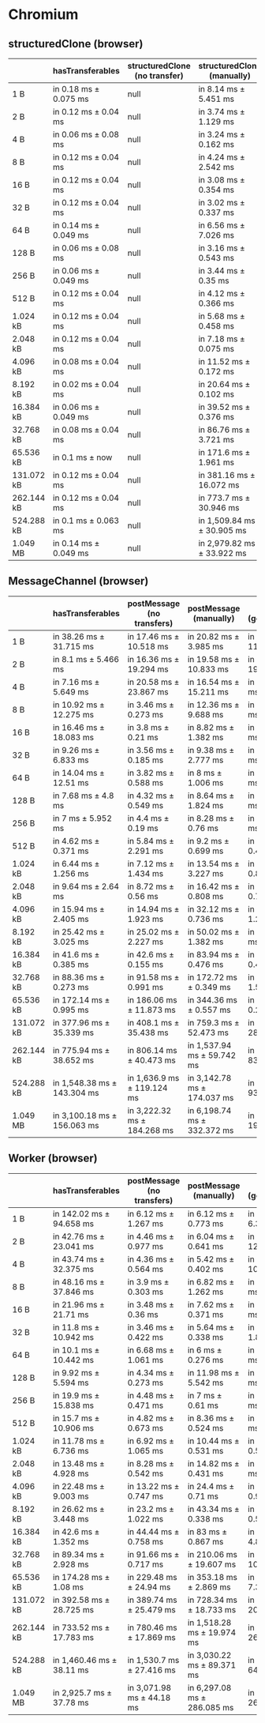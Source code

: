 # Chromium

## structuredClone (browser)

|            | hasTransferables      | structuredClone (no transfer) | structuredClone (manually) | structuredClone (getTransferable*) | structuredClone (getTransferables) |
| ---------- | --------------------- | ----------------------------- | -------------------------- | ---------------------------------- | ---------------------------------- |
| 1 B        | in 0.18 ms ± 0.075 ms | null                          | in 8.14 ms ± 5.451 ms      | in 4.02 ms ± 0.93 ms               | in 4 ms ± 0.99 ms                  |
| 2 B        | in 0.12 ms ± 0.04 ms  | null                          | in 3.74 ms ± 1.129 ms      | in 3.8 ms ± 0.473 ms               | in 3.44 ms ± 0.174 ms              |
| 4 B        | in 0.06 ms ± 0.08 ms  | null                          | in 3.24 ms ± 0.162 ms      | in 3.8 ms ± 0.405 ms               | in 3.62 ms ± 0.826 ms              |
| 8 B        | in 0.12 ms ± 0.04 ms  | null                          | in 4.24 ms ± 2.542 ms      | in 3.86 ms ± 1.183 ms              | in 3.64 ms ± 0.484 ms              |
| 16 B       | in 0.12 ms ± 0.04 ms  | null                          | in 3.08 ms ± 0.354 ms      | in 4.04 ms ± 0.954 ms              | in 3.68 ms ± 0.483 ms              |
| 32 B       | in 0.12 ms ± 0.04 ms  | null                          | in 3.02 ms ± 0.337 ms      | in 3.24 ms ± 0.294 ms              | in 3.26 ms ± 0.301 ms              |
| 64 B       | in 0.14 ms ± 0.049 ms | null                          | in 6.56 ms ± 7.026 ms      | in 3.2 ms ± 0.219 ms               | in 4.5 ms ± 1.544 ms               |
| 128 B      | in 0.06 ms ± 0.08 ms  | null                          | in 3.16 ms ± 0.543 ms      | in 3.76 ms ± 0.338 ms              | in 3.48 ms ± 0.397 ms              |
| 256 B      | in 0.06 ms ± 0.049 ms | null                          | in 3.44 ms ± 0.35 ms       | in 4.02 ms ± 0.248 ms              | in 4.14 ms ± 0.372 ms              |
| 512 B      | in 0.12 ms ± 0.04 ms  | null                          | in 4.12 ms ± 0.366 ms      | in 9.28 ms ± 8.114 ms              | in 5.1 ms ± 0.335 ms               |
| 1.024 kB   | in 0.12 ms ± 0.04 ms  | null                          | in 5.68 ms ± 0.458 ms      | in 9.32 ms ± 2.695 ms              | in 7.1 ms ± 0.31 ms                |
| 2.048 kB   | in 0.12 ms ± 0.04 ms  | null                          | in 7.18 ms ± 0.075 ms      | in 11.7 ms ± 0.11 ms               | in 11.6 ms ± 0.853 ms              |
| 4.096 kB   | in 0.08 ms ± 0.04 ms  | null                          | in 11.52 ms ± 0.172 ms     | in 20.8 ms ± 0.707 ms              | in 19.78 ms ± 0.571 ms             |
| 8.192 kB   | in 0.02 ms ± 0.04 ms  | null                          | in 20.64 ms ± 0.102 ms     | in 38.2 ms ± 0.155 ms              | in 36.8 ms ± 0.555 ms              |
| 16.384 kB  | in 0.06 ms ± 0.049 ms | null                          | in 39.52 ms ± 0.376 ms     | in 75.48 ms ± 0.694 ms             | in 71.92 ms ± 0.649 ms             |
| 32.768 kB  | in 0.08 ms ± 0.04 ms  | null                          | in 86.76 ms ± 3.721 ms     | in 158.84 ms ± 1.458 ms            | in 147.78 ms ± 1.351 ms            |
| 65.536 kB  | in 0.1 ms ± now       | null                          | in 171.6 ms ± 1.961 ms     | in 314.1 ms ± 2.138 ms             | in 301.68 ms ± 1.882 ms            |
| 131.072 kB | in 0.12 ms ± 0.04 ms  | null                          | in 381.16 ms ± 16.072 ms   | in 634.56 ms ± 13.744 ms           | in 611.54 ms ± 24.788 ms           |
| 262.144 kB | in 0.12 ms ± 0.04 ms  | null                          | in 773.7 ms ± 30.946 ms    | in 1,359.22 ms ± 44.723 ms         | in 1,303.1 ms ± 50.369 ms          |
| 524.288 kB | in 0.1 ms ± 0.063 ms  | null                          | in 1,509.84 ms ± 30.905 ms | in 2,612.58 ms ± 20.291 ms         | in 2,528.44 ms ± 37.467 ms         |
| 1.049 MB   | in 0.14 ms ± 0.049 ms | null                          | in 2,979.82 ms ± 33.922 ms | in 5,233.12 ms ± 18.836 ms         | in 5,019.92 ms ± 57.488 ms         |

## MessageChannel (browser)

|            | hasTransferables            | postMessage (no transfers)  | postMessage (manually)      | postMessage (getTransferable*) | postMessage (getTransferables) |
| ---------- | --------------------------- | --------------------------- | --------------------------- | ------------------------------ | ------------------------------ |
| 1 B        | in 38.26 ms ± 31.715 ms     | in 17.46 ms ± 10.518 ms     | in 20.82 ms ± 3.985 ms      | in 27.86 ms ± 11.173 ms        | in 50.68 ms ± 33.476 ms        |
| 2 B        | in 8.1 ms ± 5.466 ms        | in 16.36 ms ± 19.294 ms     | in 19.58 ms ± 10.833 ms     | in 39.56 ms ± 19.601 ms        | in 17.88 ms ± 11.84 ms         |
| 4 B        | in 7.16 ms ± 5.649 ms       | in 20.58 ms ± 23.867 ms     | in 16.54 ms ± 15.211 ms     | in 7.9 ms ± 0.616 ms           | in 8.92 ms ± 2.198 ms          |
| 8 B        | in 10.92 ms ± 12.275 ms     | in 3.46 ms ± 0.273 ms       | in 12.36 ms ± 9.688 ms      | in 7.8 ms ± 0.953 ms           | in 8.34 ms ± 1.661 ms          |
| 16 B       | in 16.46 ms ± 18.083 ms     | in 3.8 ms ± 0.21 ms         | in 8.82 ms ± 1.382 ms       | in 9.44 ms ± 2.179 ms          | in 8.1 ms ± 2.219 ms           |
| 32 B       | in 9.26 ms ± 6.833 ms       | in 3.56 ms ± 0.185 ms       | in 9.38 ms ± 2.777 ms       | in 9.52 ms ± 1.991 ms          | in 8.14 ms ± 1.891 ms          |
| 64 B       | in 14.04 ms ± 12.51 ms      | in 3.82 ms ± 0.588 ms       | in 8 ms ± 1.006 ms          | in 9.04 ms ± 1.468 ms          | in 8.16 ms ± 0.967 ms          |
| 128 B      | in 7.68 ms ± 4.8 ms         | in 4.32 ms ± 0.549 ms       | in 8.64 ms ± 1.824 ms       | in 8.84 ms ± 0.307 ms          | in 9.88 ms ± 2.713 ms          |
| 256 B      | in 7 ms ± 5.952 ms          | in 4.4 ms ± 0.19 ms         | in 8.28 ms ± 0.76 ms        | in 9.02 ms ± 0.306 ms          | in 9.84 ms ± 2.253 ms          |
| 512 B      | in 4.62 ms ± 0.371 ms       | in 5.84 ms ± 2.291 ms       | in 9.2 ms ± 0.699 ms        | in 10.84 ms ± 0.427 ms         | in 21.98 ms ± 23.26 ms         |
| 1.024 kB   | in 6.44 ms ± 1.256 ms       | in 7.12 ms ± 1.434 ms       | in 13.54 ms ± 3.227 ms      | in 14.48 ms ± 0.806 ms         | in 14.3 ms ± 0.764 ms          |
| 2.048 kB   | in 9.64 ms ± 2.64 ms        | in 8.72 ms ± 0.56 ms        | in 16.42 ms ± 0.808 ms      | in 21.48 ms ± 0.725 ms         | in 20.8 ms ± 0.465 ms          |
| 4.096 kB   | in 15.94 ms ± 2.405 ms      | in 14.94 ms ± 1.923 ms      | in 32.12 ms ± 0.736 ms      | in 40.96 ms ± 1.263 ms         | in 39.12 ms ± 2.183 ms         |
| 8.192 kB   | in 25.42 ms ± 3.025 ms      | in 25.02 ms ± 2.227 ms      | in 50.02 ms ± 1.382 ms      | in 67.46 ms ± 0.84 ms          | in 64.52 ms ± 2.436 ms         |
| 16.384 kB  | in 41.6 ms ± 0.385 ms       | in 42.6 ms ± 0.155 ms       | in 83.94 ms ± 0.476 ms      | in 118.18 ms ± 0.449 ms        | in 113.56 ms ± 0.463 ms        |
| 32.768 kB  | in 88.36 ms ± 0.273 ms      | in 91.58 ms ± 0.991 ms      | in 172.72 ms ± 0.349 ms     | in 242.34 ms ± 1.505 ms        | in 232.5 ms ± 0.787 ms         |
| 65.536 kB  | in 172.14 ms ± 0.995 ms     | in 186.06 ms ± 11.873 ms    | in 344.36 ms ± 0.557 ms     | in 481.94 ms ± 0.258 ms        | in 466.94 ms ± 2.498 ms        |
| 131.072 kB | in 377.96 ms ± 35.339 ms    | in 408.1 ms ± 35.438 ms     | in 759.3 ms ± 52.473 ms     | in 1,023.64 ms ± 28.648 ms     | in 985.34 ms ± 23.141 ms       |
| 262.144 kB | in 775.94 ms ± 38.652 ms    | in 806.14 ms ± 40.473 ms    | in 1,537.94 ms ± 59.742 ms  | in 2,156.26 ms ± 83.346 ms     | in 2,089.56 ms ± 82.838 ms     |
| 524.288 kB | in 1,548.38 ms ± 143.304 ms | in 1,636.9 ms ± 119.124 ms  | in 3,142.78 ms ± 174.037 ms | in 4,160.92 ms ± 93.819 ms     | in 4,179.52 ms ± 131.811 ms    |
| 1.049 MB   | in 3,100.18 ms ± 156.063 ms | in 3,222.32 ms ± 184.268 ms | in 6,198.74 ms ± 332.372 ms | in 8,444.7 ms ± 194.23 ms      | in 8,114.86 ms ± 199.025 ms    |

## Worker (browser)

|            | hasTransferables          | postMessage (no transfers) | postMessage (manually)      | postMessage (getTransferable*) | postMessage (getTransferables) |
| ---------- | ------------------------- | -------------------------- | --------------------------- | ------------------------------ | ------------------------------ |
| 1 B        | in 142.02 ms ± 94.658 ms  | in 6.12 ms ± 1.267 ms      | in 6.12 ms ± 0.773 ms       | in 18.98 ms ± 6.316 ms         | in 16.74 ms ± 11.026 ms        |
| 2 B        | in 42.76 ms ± 23.041 ms   | in 4.46 ms ± 0.977 ms      | in 6.04 ms ± 0.641 ms       | in 22.92 ms ± 12.139 ms        | in 11.8 ms ± 4.81 ms           |
| 4 B        | in 43.74 ms ± 32.375 ms   | in 4.36 ms ± 0.564 ms      | in 5.42 ms ± 0.402 ms       | in 19.3 ms ± 10.531 ms         | in 11.5 ms ± 4.351 ms          |
| 8 B        | in 48.16 ms ± 37.846 ms   | in 3.9 ms ± 0.303 ms       | in 6.82 ms ± 1.262 ms       | in 9.02 ms ± 2.234 ms          | in 10.44 ms ± 6.499 ms         |
| 16 B       | in 21.96 ms ± 21.71 ms    | in 3.48 ms ± 0.36 ms       | in 7.62 ms ± 0.371 ms       | in 12.5 ms ± 6.182 ms          | in 13.32 ms ± 13.7 ms          |
| 32 B       | in 11.8 ms ± 10.942 ms    | in 3.46 ms ± 0.422 ms      | in 5.64 ms ± 0.338 ms       | in 10.04 ms ± 1.835 ms         | in 6.92 ms ± 0.838 ms          |
| 64 B       | in 10.1 ms ± 10.442 ms    | in 6.68 ms ± 1.061 ms      | in 6 ms ± 0.276 ms          | in 8.16 ms ± 1.812 ms          | in 11.92 ms ± 2.899 ms         |
| 128 B      | in 9.92 ms ± 5.594 ms     | in 4.34 ms ± 0.273 ms      | in 11.98 ms ± 5.542 ms      | in 7.3 ms ± 0.29 ms            | in 10.64 ms ± 4.795 ms         |
| 256 B      | in 19.9 ms ± 15.838 ms    | in 4.48 ms ± 0.471 ms      | in 7 ms ± 0.61 ms           | in 7.84 ms ± 0.546 ms          | in 11.16 ms ± 7.454 ms         |
| 512 B      | in 15.7 ms ± 10.906 ms    | in 4.82 ms ± 0.673 ms      | in 8.36 ms ± 0.524 ms       | in 9.14 ms ± 0.671 ms          | in 11.52 ms ± 4.763 ms         |
| 1.024 kB   | in 11.78 ms ± 6.736 ms    | in 6.92 ms ± 1.065 ms      | in 10.44 ms ± 0.531 ms      | in 12.48 ms ± 0.531 ms         | in 15.04 ms ± 5.5 ms           |
| 2.048 kB   | in 13.48 ms ± 4.928 ms    | in 8.28 ms ± 0.542 ms      | in 14.82 ms ± 0.431 ms      | in 18.2 ms ± 0.4 ms            | in 25.04 ms ± 12.107 ms        |
| 4.096 kB   | in 22.48 ms ± 9.003 ms    | in 13.22 ms ± 0.747 ms     | in 24.4 ms ± 0.71 ms        | in 31.86 ms ± 0.995 ms         | in 29.98 ms ± 0.435 ms         |
| 8.192 kB   | in 26.62 ms ± 3.448 ms    | in 23.2 ms ± 1.022 ms      | in 43.34 ms ± 0.338 ms      | in 57.34 ms ± 0.524 ms         | in 54.66 ms ± 0.662 ms         |
| 16.384 kB  | in 42.6 ms ± 1.352 ms     | in 44.44 ms ± 0.758 ms     | in 83 ms ± 0.867 ms         | in 113.82 ms ± 4.832 ms        | in 110.82 ms ± 13.329 ms       |
| 32.768 kB  | in 89.34 ms ± 2.928 ms    | in 91.66 ms ± 0.717 ms     | in 210.06 ms ± 19.607 ms    | in 231.34 ms ± 10.692 ms       | in 228.98 ms ± 14.623 ms       |
| 65.536 kB  | in 174.28 ms ± 1.08 ms    | in 229.48 ms ± 24.94 ms    | in 353.18 ms ± 2.869 ms     | in 466.42 ms ± 7.302 ms        | in 468.74 ms ± 21.922 ms       |
| 131.072 kB | in 392.58 ms ± 28.725 ms  | in 389.74 ms ± 25.479 ms   | in 728.34 ms ± 18.733 ms    | in 958.26 ms ± 20.781 ms       | in 909.52 ms ± 11.359 ms       |
| 262.144 kB | in 733.52 ms ± 17.783 ms  | in 780.46 ms ± 17.869 ms   | in 1,518.28 ms ± 19.974 ms  | in 1,941.86 ms ± 26.216 ms     | in 1,907.4 ms ± 40.697 ms      |
| 524.288 kB | in 1,460.46 ms ± 38.11 ms | in 1,530.7 ms ± 27.416 ms  | in 3,030.22 ms ± 89.371 ms  | in 3,915.08 ms ± 64.385 ms     | in 3,739.86 ms ± 57.658 ms     |
| 1.049 MB   | in 2,925.7 ms ± 37.78 ms  | in 3,071.98 ms ± 44.18 ms  | in 6,297.08 ms ± 286.085 ms | in 8,049.18 ms ± 267.991 ms    | in 7,666.7 ms ± 211.376 ms     |